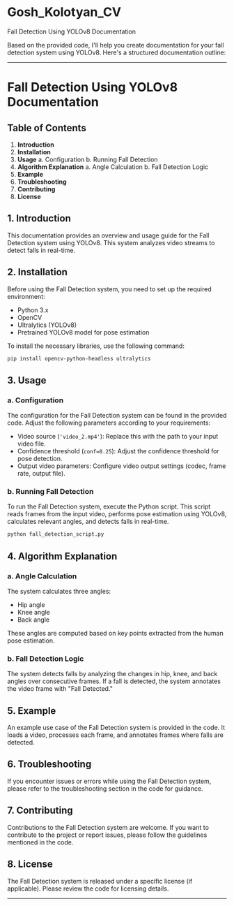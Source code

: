 # Gosh_Kolotyan_CV
Fall Detection Using YOLOv8 Documentation

Based on the provided code, I'll help you create documentation for your fall detection system using YOLOv8. Here's a structured documentation outline:

---

# Fall Detection Using YOLOv8 Documentation

## Table of Contents

1. **Introduction**
2. **Installation**
3. **Usage**
   a. Configuration
   b. Running Fall Detection
4. **Algorithm Explanation**
   a. Angle Calculation
   b. Fall Detection Logic
5. **Example**
6. **Troubleshooting**
7. **Contributing**
8. **License**

## 1. Introduction

This documentation provides an overview and usage guide for the Fall Detection system using YOLOv8. This system analyzes video streams to detect falls in real-time.

## 2. Installation

Before using the Fall Detection system, you need to set up the required environment:

- Python 3.x
- OpenCV
- Ultralytics (YOLOv8)
- Pretrained YOLOv8 model for pose estimation

To install the necessary libraries, use the following command:

```bash
pip install opencv-python-headless ultralytics
```

## 3. Usage

### a. Configuration

The configuration for the Fall Detection system can be found in the provided code. Adjust the following parameters according to your requirements:

- Video source (`'video_2.mp4'`): Replace this with the path to your input video file.
- Confidence threshold (`conf=0.25`): Adjust the confidence threshold for pose detection.
- Output video parameters: Configure video output settings (codec, frame rate, output file).

### b. Running Fall Detection

To run the Fall Detection system, execute the Python script. This script reads frames from the input video, performs pose estimation using YOLOv8, calculates relevant angles, and detects falls in real-time.

```bash
python fall_detection_script.py
```

## 4. Algorithm Explanation

### a. Angle Calculation

The system calculates three angles:
- Hip angle
- Knee angle
- Back angle

These angles are computed based on key points extracted from the human pose estimation.

### b. Fall Detection Logic

The system detects falls by analyzing the changes in hip, knee, and back angles over consecutive frames. If a fall is detected, the system annotates the video frame with "Fall Detected."

## 5. Example

An example use case of the Fall Detection system is provided in the code. It loads a video, processes each frame, and annotates frames where falls are detected.

## 6. Troubleshooting

If you encounter issues or errors while using the Fall Detection system, please refer to the troubleshooting section in the code for guidance.

## 7. Contributing

Contributions to the Fall Detection system are welcome. If you want to contribute to the project or report issues, please follow the guidelines mentioned in the code.

## 8. License

The Fall Detection system is released under a specific license (if applicable). Please review the code for licensing details.

---
